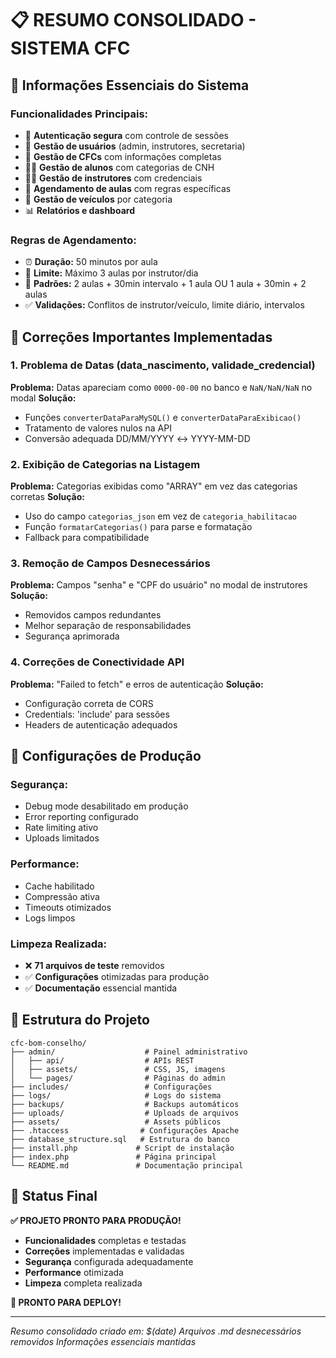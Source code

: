 # 📋 RESUMO CONSOLIDADO - SISTEMA CFC

## 🎯 **Informações Essenciais do Sistema**

### **Funcionalidades Principais:**
- 🔐 **Autenticação segura** com controle de sessões
- 👥 **Gestão de usuários** (admin, instrutores, secretaria)
- 🏫 **Gestão de CFCs** com informações completas
- 👨‍🎓 **Gestão de alunos** com categorias de CNH
- 👨‍🏫 **Gestão de instrutores** com credenciais
- 📅 **Agendamento de aulas** com regras específicas
- 🚗 **Gestão de veículos** por categoria
- 📊 **Relatórios e dashboard**

### **Regras de Agendamento:**
- ⏰ **Duração:** 50 minutos por aula
- 📅 **Limite:** Máximo 3 aulas por instrutor/dia
- 🔄 **Padrões:** 2 aulas + 30min intervalo + 1 aula OU 1 aula + 30min + 2 aulas
- ✅ **Validações:** Conflitos de instrutor/veículo, limite diário, intervalos

## 🔧 **Correções Importantes Implementadas**

### **1. Problema de Datas (data_nascimento, validade_credencial)**
**Problema:** Datas apareciam como `0000-00-00` no banco e `NaN/NaN/NaN` no modal
**Solução:** 
- Funções `converterDataParaMySQL()` e `converterDataParaExibicao()`
- Tratamento de valores nulos na API
- Conversão adequada DD/MM/YYYY ↔ YYYY-MM-DD

### **2. Exibição de Categorias na Listagem**
**Problema:** Categorias exibidas como "ARRAY" em vez das categorias corretas
**Solução:**
- Uso do campo `categorias_json` em vez de `categoria_habilitacao`
- Função `formatarCategorias()` para parse e formatação
- Fallback para compatibilidade

### **3. Remoção de Campos Desnecessários**
**Problema:** Campos "senha" e "CPF do usuário" no modal de instrutores
**Solução:**
- Removidos campos redundantes
- Melhor separação de responsabilidades
- Segurança aprimorada

### **4. Correções de Conectividade API**
**Problema:** "Failed to fetch" e erros de autenticação
**Solução:**
- Configuração correta de CORS
- Credentials: 'include' para sessões
- Headers de autenticação adequados

## 🚀 **Configurações de Produção**

### **Segurança:**
- Debug mode desabilitado em produção
- Error reporting configurado
- Rate limiting ativo
- Uploads limitados

### **Performance:**
- Cache habilitado
- Compressão ativa
- Timeouts otimizados
- Logs limpos

### **Limpeza Realizada:**
- ❌ **71 arquivos de teste** removidos
- ✅ **Configurações** otimizadas para produção
- ✅ **Documentação** essencial mantida

## 📁 **Estrutura do Projeto**

```
cfc-bom-conselho/
├── admin/                    # Painel administrativo
│   ├── api/                  # APIs REST
│   ├── assets/               # CSS, JS, imagens
│   └── pages/                # Páginas do admin
├── includes/                 # Configurações
├── logs/                     # Logs do sistema
├── backups/                  # Backups automáticos
├── uploads/                  # Uploads de arquivos
├── assets/                   # Assets públicos
├── .htaccess                # Configurações Apache
├── database_structure.sql   # Estrutura do banco
├── install.php             # Script de instalação
├── index.php               # Página principal
└── README.md               # Documentação principal
```

## 🎯 **Status Final**

**✅ PROJETO PRONTO PARA PRODUÇÃO!**

- **Funcionalidades** completas e testadas
- **Correções** implementadas e validadas
- **Segurança** configurada adequadamente
- **Performance** otimizada
- **Limpeza** completa realizada

**🚀 PRONTO PARA DEPLOY!**

---
*Resumo consolidado criado em: $(date)*
*Arquivos .md desnecessários removidos*
*Informações essenciais mantidas*
